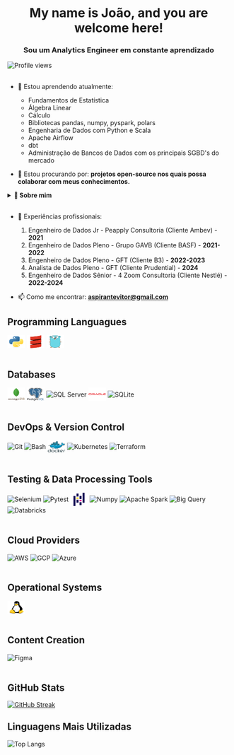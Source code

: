 <h1 align="center">My name is João, and you are welcome here!</h1>
<h3 align="center">Sou um Analytics Engineer em constante aprendizado</h3>

<div style="display: flex; align-itens: center; justify-content: space-between"> 
  <img src="https://komarev.com/ghpvc/?username=jvitorcardoso&color=yellow" alt="Profile views" />
</div>

<br/>

- 🌱 Estou aprendendo atualmente:
    - Fundamentos de Estatística
    - Álgebra Linear
    - Cálculo
    - Bibliotecas pandas, numpy, pyspark, polars
    - Engenharia de Dados com Python e Scala
    - Apache Airflow
    - dbt
    - Administração de Bancos de Dados com os principais SGBD's do mercado

- 🤝 Estou procurando por: **projetos open-source nos quais possa colaborar com meus conhecimentos.** 

<details>
  <summary><strong>👤 Sobre mim</strong></summary> 
  
  - 🔥 Desenvolvedor Python/Scala/SQL

  - 🎓 Graduando em Ciência de Dados pela Universidade Virtual do Estado de São Paulo (UNIVESP)

  - 🗣️ Inglês e espanhol avançados

  <!--
  - 📝 [Currículo]()

  - 📱 [Portfólio]()
  -->

  - 💻 Projetos pessoais com maior destaque: **em construção**

  - 💬 Me pergunte sobre **Excel, Python, Scala, SQL, processamento de grandes volumes de dados, pandas, Spark**
</details>

<br/>

- 📄 Experiências profissionais:
    1. Engenheiro de Dados Jr - Peapply Consultoria (Cliente Ambev) - **2021**
    2. Engenheiro de Dados Pleno - Grupo GAVB (Cliente BASF) - **2021-2022**
    3. Engenheiro de Dados Pleno - GFT (Cliente B3) - **2022-2023**
    4. Analista de Dados Pleno - GFT (Cliente Prudential) - **2024**
    5. Engenheiro de Dados Sênior - 4 Zoom Consultoria (Cliente Nestlé) - **2022-2024**

- 📫 Como me encontrar: **aspirantevitor@gmail.com**

<h2 align="left">Programming Languagues</h2>
<div style="display: inline_block">
      <img align="center" alt="Python" height="30" width="40" src="https://raw.githubusercontent.com/devicons/devicon/master/icons/python/python-original.svg" />
      <img align="center" alt="Scala" height="30" width="40" src="https://raw.githubusercontent.com/devicons/devicon/master/icons/scala/scala-original.svg" />
      <img align="center" alt="Golang" height="30" width="40" src="https://raw.githubusercontent.com/devicons/devicon/master/icons/go/go-original.svg" />
    </div>
    <br/>

<h2 align="left">Databases</h2>
<div style="display: inline_block">
      <img align="center" alt="MongoDB" height="30" width="40" src="https://raw.githubusercontent.com/devicons/devicon/master/icons/mongodb/mongodb-original-wordmark.svg" />
      <img align="center" alt="Postgres" height="30" width="40" src="https://raw.githubusercontent.com/devicons/devicon/master/icons/postgresql/postgresql-original-wordmark.svg" />
      <img align="center" alt="SQL Server" height="30" width="40" src="https://www.svgrepo.com/show/303229/microsoft-sql-server-logo.svg" />
      <img align="center" alt="Oracle" height="30" width="40" src="https://raw.githubusercontent.com/devicons/devicon/master/icons/oracle/oracle-original.svg" />
      <img align="center" alt="SQLite" height="30" width="40" src="https://www.vectorlogo.zone/logos/sqlite/sqlite-icon.svg" />
    </div>
    <br/>

<h2 align="left">DevOps & Version Control</h2>
<div style="display: inline_block">
      <img align="center" alt="Git" height="30" width="40" src="https://www.vectorlogo.zone/logos/git-scm/git-scm-icon.svg" />
      <img align="center" alt="Bash" height="30" width="40" src="https://www.vectorlogo.zone/logos/gnu_bash/gnu_bash-icon.svg" target="_blank" rel="noreferrer" />
      <img align="center" alt="Docker" height="30" width="40" src="https://raw.githubusercontent.com/devicons/devicon/master/icons/docker/docker-original-wordmark.svg" />
      <img align="center" alt="Kubernetes" height="30" width="40" src="https://www.vectorlogo.zone/logos/kubernetes/kubernetes-icon.svg" />
      <img align="center" alt="Terraform" height="30" width="40" src="https://www.vectorlogo.zone/logos/terraformio/terraformio-icon.svg" />
    </div>
    <br/>

<h2 align="left">Testing & Data Processing Tools</h2>
<div style="display: inline_block">
      <img align="center" alt="Selenium" height="30" width="40" src="https://raw.githubusercontent.com/detain/svg-logos/780f25886640cef088af994181646db2f6b1a3f8/svg/selenium-logo.svg" />
      <img align="center" alt="Pytest" height="30" width="40" src="https://www.vectorlogo.zone/logos/pytest/pytest-icon.svg" />
      <img align="center" alt="Pandas" height="30" width="40" src="https://raw.githubusercontent.com/devicons/devicon/2ae2a900d2f041da66e950e4d48052658d850630/icons/pandas/pandas-original.svg" target="_blank" rel="noreferrer" />
      <img align="center" alt="Numpy" height="30" width="40" src="https://www.vectorlogo.zone/logos/numpy/numpy-icon.svg" />
      <img align="center" alt="Apache Spark" height="30" width="40" src="https://www.vectorlogo.zone/logos/apache_spark/apache_spark-icon.svg" />
      <img align="center" alt="Big Query" height="30" width="40" src="https://www.vectorlogo.zone/logos/google_bigquery/google_bigquery-icon.svg" />
      <img align="center" alt="Databricks" height="30" width="40" src="https://www.vectorlogo.zone/logos/databricks/databricks-icon.svg" />
    </div>
    <br/>

<h2 align="left">Cloud Providers</h2>
<div style="display: inline_block">
      <img align="center" alt="AWS" height="30" width="40" src="https://www.vectorlogo.zone/logos/amazon/amazon-icon.svg" />
      <img align="center" alt="GCP" height="30" width="40" src="https://www.vectorlogo.zone/logos/google_cloud/google_cloud-icon.svg" />
      <img align="center" alt="Azure" height="30" width="40" src="https://www.vectorlogo.zone/logos/microsoft_azure/microsoft_azure-icon.svg" />
    </div>
    <br/>

<h2 align="left">Operational Systems</h2>
<div style="display: inline_block">
      <img align="center" alt="Linux" height="30" width="40" src="https://raw.githubusercontent.com/devicons/devicon/master/icons/linux/linux-original.svg" />
    </div>
    <br/>

<h2 align="left">Content Creation</h2>
<div style="display: inline_block">
      <img align="center" alt="Figma" height="30" width="40" src="https://www.vectorlogo.zone/logos/figma/figma-icon.svg" />
    </div>
<br/>

## GitHub Stats
[![GitHub Streak](https://streak-stats.demolab.com?user=jvitorcardoso&theme=neon-palenight&locale=pt_BR&mode=weekly)](https://git.io/streak-stats)

## Linguagens Mais Utilizadas
![Top Langs](https://github-readme-stats-git-masterrstaa-rickstaa.vercel.app/api/top-langs/?username=jvitorcardoso&layout=compact&bg_color=000&border_color=30A3DC&title_color=E94D5F&text_color=FFF)
